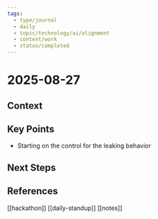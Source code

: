 ```yaml
---
tags:
  - type/journal
  - daily
  - topic/technology/ai/alignment
  - context/work
  - status/completed
---
```


# 2025-08-27

## Context

## Key Points
- Starting on the control for the leaking behavior

## Next Steps

## References

[[hackathon]]
[[daily-standup]]
[[notes]]